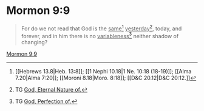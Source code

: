 # Mormon 9:9

> For do we not read that God is the <u>same</u>[^a] <u>yesterday</u>[^b], today, and forever, and in him there is no <u>variableness</u>[^c] neither shadow of changing?

[Mormon 9:9](https://www.churchofjesuschrist.org/study/scriptures/bofm/morm/9?lang=eng&id=p9#p9)


[^a]: [[Hebrews 13.8|Heb. 13:8]]; [[1 Nephi 10.18|1 Ne. 10:18 (18-19)]]; [[Alma 7.20|Alma 7:20]]; [[Moroni 8.18|Moro. 8:18]]; [[D&C 20.12|D&C 20:12.]]
[^b]: TG [God, Eternal Nature of.](https://www.churchofjesuschrist.org/study/scriptures/tg/god-eternal-nature-of?lang=eng)
[^c]: TG [God, Perfection of.](https://www.churchofjesuschrist.org/study/scriptures/tg/god-perfection-of?lang=eng)
